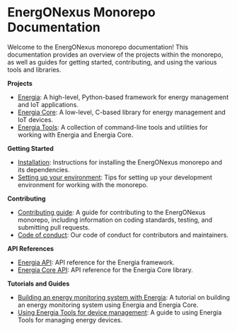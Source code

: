 EnergONexus Monorepo Documentation
=====================================

Welcome to the EnergONexus monorepo documentation! This documentation provides an overview of the projects within the monorepo, as well as guides for getting started, contributing, and using the various tools and libraries.

**Projects**

* [Energia](energia/index.md): A high-level, Python-based framework for energy management and IoT applications.
* [Energia Core](energia-core/index.md): A low-level, C-based library for energy management and IoT devices.
* [Energia Tools](energia-tools/index.md): A collection of command-line tools and utilities for working with Energia and Energia Core.

**Getting Started**

* [Installation](getting-started/installation.md): Instructions for installing the EnergONexus monorepo and its dependencies.
* [Setting up your environment](getting-started/environment.md): Tips for setting up your development environment for working with the monorepo.

**Contributing**

* [Contributing guide](contributing/index.md): A guide for contributing to the EnergONexus monorepo, including information on coding standards, testing, and submitting pull requests.
* [Code of conduct](contributing/code-of-conduct.md): Our code of conduct for contributors and maintainers.

**API References**

* [Energia API](api/energia/index.md): API reference for the Energia framework.
* [Energia Core API](api/energia-core/index.md): API reference for the Energia Core library.

**Tutorials and Guides**

* [Building an energy monitoring system with Energia](tutorials/energy-monitoring.md): A tutorial on building an energy monitoring system using Energia and Energia Core.
* [Using Energia Tools for device management](tutorials/device-management.md): A guide to using Energia Tools for managing energy devices.
